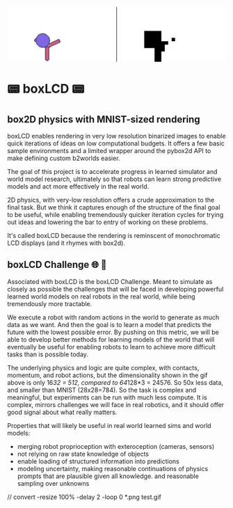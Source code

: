 ![](./assets/sideside.gif)
# 📟 boxLCD 📟
## box2D physics with MNIST-sized rendering

boxLCD enables rendering in very low resolution binarized images to enable quick
iterations of ideas on low computational budgets.
It offers a few basic sample environments and a limited wrapper around the pybox2d API to make defining custom b2worlds easier.

The goal of this project is to accelerate progress in learned simulator and world model research,
ultimately so that robots can learn strong predictive models and act more effectively in the real world.

2D physics, with very-low resolution offers a crude approximation to the final task. But we think it captures
enough of the structure of the final goal to be useful, while enabling tremendously quicker iteration
cycles for trying out ideas and lowering the bar to entry of working on these problems.

It's called boxLCD because the rendering is reminscent of monochromatic LCD displays (and it rhymes with box2d).

## boxLCD Challenge 🌐 🧩

Associated with boxLCD is the boxLCD Challenge.
Meant to simulate as closely as possible the challenges that will be faced in developing powerful learned world models
on real robots in the real world, while being tremendously more tractable.

We execute a robot with random actions in the world to generate as much data as we want. 
And then the goal is to learn a model that predicts the future with the lowest possible error.
By pushing on this metric, we will be able to develop better methods for learning models of the world
that will eventually be useful for enabling robots to learn to achieve more difficult tasks than is possible today.

The underlying physics and logic are quite complex, with contacts, momentum, and robot actions,
but the dimensionality shown in the gif above is only 16*32 = 512, compared to 64*128*3 = 24576. So 50x less data, and smaller than MNIST (28x28=784).
So the task is complex and meaningful, but experiments can be run with much less compute.
It is complex, mirrors challenges we will face in real robotics, and it should offer good signal about what really matters.

Properties that will likely be useful in real world learned sims and world models:
- merging robot proprioception with exteroception (cameras, sensors)
- not relying on raw state knowledge of objects
- enable loading of structured information into predictions
- modeling uncertainty, making reasonable continuations of physics prompts that are plausible given all knowledge. and reasonable sampling over unknowns

// convert -resize 100% -delay 2 -loop 0 *.png test.gif